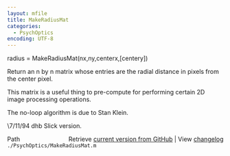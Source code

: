 ```yaml
---
layout: mfile
title: MakeRadiusMat
categories:
  - PsychOptics
encoding: UTF-8
---
```


radius = MakeRadiusMat(nx,ny,centerx,[centery])

Return an n by n matrix whose entries are the
radial distance in pixels from the center pixel.

This matrix is a useful thing to pre-compute for
performing certain 2D image processing operations.

The no-loop algorithm is due to Stan Klein.

\7/11/94     dhb     Slick version.


<div class="code_header" style="text-align:right;">
  <span style="float:left;">Path&nbsp;&nbsp;</span> <span class="counter">Retrieve <a href=
  "https://raw.github.com/Psychtoolbox-3/Psychtoolbox-3/beta/./PsychOptics/MakeRadiusMat.m">current version from GitHub</a> | View <a href=
  "https://github.com/Psychtoolbox-3/Psychtoolbox-3/commits/beta/./PsychOptics/MakeRadiusMat.m">changelog</a></span>
</div>
<div class="code">
  <code>./PsychOptics/MakeRadiusMat.m</code>
</div>
